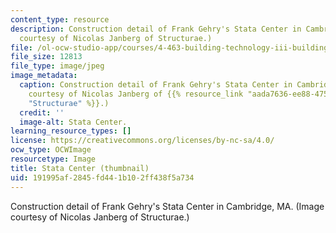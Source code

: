 ```yaml
---
content_type: resource
description: Construction detail of Frank Gehry's Stata Center in Cambridge, MA. (Image
  courtesy of Nicolas Janberg of Structurae.)
file: /ol-ocw-studio-app/courses/4-463-building-technology-iii-building-structural-systems-fall-2004/191995af2845fd441b102ff438f5a734_4-463f04-th.jpg
file_size: 12813
file_type: image/jpeg
image_metadata:
  caption: Construction detail of Frank Gehry's Stata Center in Cambridge, MA. (Image
    courtesy of Nicolas Janberg of {{% resource_link "aada7636-ee88-475e-9933-dcc6cd903ae5"
    "Structurae" %}}.)
  credit: ''
  image-alt: Stata Center.
learning_resource_types: []
license: https://creativecommons.org/licenses/by-nc-sa/4.0/
ocw_type: OCWImage
resourcetype: Image
title: Stata Center (thumbnail)
uid: 191995af-2845-fd44-1b10-2ff438f5a734
---
```

Construction detail of Frank Gehry's Stata Center in Cambridge, MA. (Image courtesy of Nicolas Janberg of Structurae.)